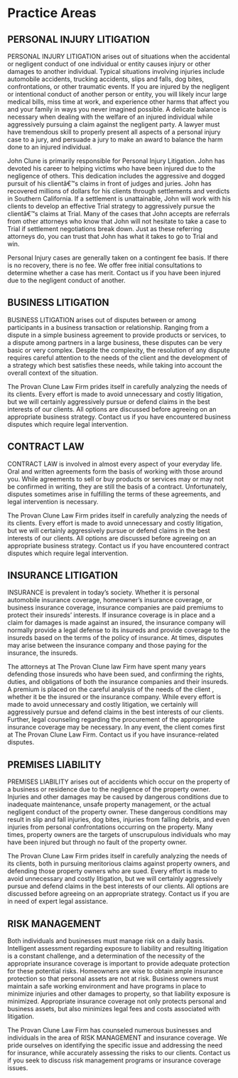 # Practice Areas

## PERSONAL INJURY LITIGATION

PERSONAL INJURY LITIGATION arises out of situations when the accidental or negligent conduct of one individual or entity causes injury or other damages to another individual. Typical situations involving injuries include automobile accidents, trucking accidents, slips and falls, dog bites, confrontations, or other traumatic events. If you are injured by the negligent or intentional conduct of another person or entity, you will likely incur large medical bills, miss time at work, and experience other harms that affect you and your family in ways you never imagined possible. A delicate balance is necessary when dealing with the welfare of an injured individual while aggressively pursuing a claim against the negligent party. A lawyer must have tremendous skill to properly present all aspects of a personal injury case to a jury, and persuade a jury to make an award to balance the harm done to an injured individual.

John Clune is primarily responsible for Personal Injury Litigation. John has devoted his career to helping victims who have been injured due to the negligence of others. This dedication includes the aggressive and dogged pursuit of his clientâ€™s claims in front of judges and juries. John has recovered millions of dollars for his clients through settlements and verdicts in Southern California. If a settlement is unattainable, John will work with his clients to develop an effective Trial strategy to aggressively pursue the clientâ€™s claims at Trial. Many of the cases that John accepts are referrals from other attorneys who know that John will not hesitate to take a case to Trial if settlement negotiations break down. Just as these referring attorneys do, you can trust that John has what it takes to go to Trial and win.

Personal Injury cases are generally taken on a contingent fee basis. If there is no recovery, there is no fee. We offer free initial consultations to determine whether a case has merit. Contact us if you have been injured due to the negligent conduct of another.

## BUSINESS LITIGATION

BUSINESS LITIGATION arises out of disputes between or among participants in a business transaction or relationship. Ranging from a dispute in a simple business agreement to provide products or services, to a dispute among partners in a large business, these disputes can be very basic or very complex. Despite the complexity, the resolution of any dispute requires careful attention to the needs of the client and the development of a strategy which best satisfies these needs, while taking into account the overall context of the situation.

The Provan Clune Law Firm prides itself in carefully analyzing the needs of its clients. Every effort is made to avoid unnecessary and costly litigation, but we will certainly aggressively pursue or defend claims in the best interests of our clients. All options are discussed before agreeing on an appropriate business strategy. Contact us if you have encountered business disputes which require legal intervention.

## CONTRACT LAW

CONTRACT LAW is involved in almost every aspect of your everyday life. Oral and written agreements form the basis of working with those around you. While agreements to sell or buy products or services may or may not be confirmed in writing, they are still the basis of a contract. Unfortunately, disputes sometimes arise in fulfilling the terms of these agreements, and legal intervention is necessary.

The Provan Clune Law Firm prides itself in carefully analyzing the needs of its clients. Every effort is made to avoid unnecessary and costly litigation, but we will certainly aggressively pursue or defend claims in the best interests of our clients. All options are discussed before agreeing on an appropriate business strategy. Contact us if you have encountered contract disputes which require legal intervention.

## INSURANCE LITIGATION

INSURANCE is prevalent in today’s society. Whether it is personal automobile insurance coverage, homeowner’s insurance coverage, or business insurance coverage, insurance companies are paid premiums to protect their insureds’ interests. If insurance coverage is in place and a claim for damages is made against an insured, the insurance company will normally provide a legal defense to its insureds and provide coverage to the insureds based on the terms of the policy of insurance. At times, disputes may arise between the insurance company and those paying for the insurance, the insureds.

The attorneys at The Provan Clune law Firm have spent many years defending those insureds who have been sued, and confirming the rights, duties, and obligations of both the insurance companies and their insureds. A premium is placed on the careful analysis of the needs of the client , whether it be the insured or the insurance company. While every effort is made to avoid unnecessary and costly litigation, we certainly will aggressively pursue and defend claims in the best interests of our clients. Further, legal counseling regarding the procurement of the appropriate insurance coverage may be necessary. In any event, the client comes first at The Provan Clune Law Firm. Contact us if you have insurance-related disputes.

## PREMISES LIABILITY

PREMISES LIABILITY arises out of accidents which occur on the property of a business or residence due to the negligence of the property owner. Injuries and other damages may be caused by dangerous conditions due to inadequate maintenance, unsafe property management, or the actual negligent conduct of the property owner. These dangerous conditions may result in slip and fall injuries, dog bites, injuries from falling debris, and even injuries from personal confrontations occurring on the property. Many times, property owners are the targets of unscrupulous individuals who may have been injured but through no fault of the property owner.

The Provan Clune Law Firm prides itself in carefully analyzing the needs of its clients, both in pursuing meritorious claims against property owners, and defending those property owners who are sued. Every effort is made to avoid unnecessary and costly litigation, but we will certainly aggressively pursue and defend claims in the best interests of our clients. All options are discussed before agreeing on an appropriate strategy. Contact us if you are in need of expert legal assistance.

## RISK MANAGEMENT

Both individuals and businesses must manage risk on a daily basis. Intelligent assessment regarding exposure to liability and resulting litigation is a constant challenge, and a determination of the necessity of the appropriate insurance coverage is important to provide adequate protection for these potential risks. Homeowners are wise to obtain ample insurance protection so that personal assets are not at risk. Business owners must maintain a safe working environment and have programs in place to minimize injuries and other damages to property, so that liability exposure is minimized. Appropriate insurance coverage not only protects personal and business assets, but also minimizes legal fees and costs associated with litigation.

The Provan Clune Law Firm has counseled numerous businesses and individuals in the area of RISK MANAGEMENT and insurance coverage. We pride ourselves on identifying the specific issue and addressing the need for insurance, while accurately assessing the risks to our clients. Contact us if you seek to discuss risk management programs or insurance coverage issues.
